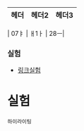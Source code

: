 |  헤더  |  헤더2  |  헤더3 |
| :---: | :---: |:---: |

| 07ㅑ | ㅐ1ㅏ |    28ㅡ|

### 실험
- [링크실험](http://cafe.naver.com)

# 실험

```
하이라이팅
```

